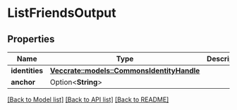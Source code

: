 # ListFriendsOutput

## Properties

Name | Type | Description | Notes
------------ | ------------- | ------------- | -------------
**identities** | [**Vec<crate::models::CommonsIdentityHandle>**](CommonsIdentityHandle.md) |  | 
**anchor** | Option<**String**> |  | [optional]

[[Back to Model list]](../README.md#documentation-for-models) [[Back to API list]](../README.md#documentation-for-api-endpoints) [[Back to README]](../README.md)


